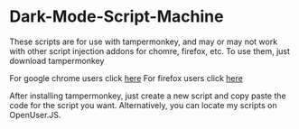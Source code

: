 # Dark-Mode-Script-Machine

These scripts are for use with tampermonkey, and may or may not work with other script injection addons for chomre, firefox, etc. 
To use them, just download tampermonkey 

For google chrome users click [here](https://chrome.google.com/webstore/detail/tampermonkey/dhdgffkkebhmkfjojejmpbldmpobfkfo?hl=en)
For firefox users click [here](https://addons.mozilla.org/en-US/firefox/addon/tampermonkey/)

After installing tampermonkey, just create a new script and copy paste the code for the script you want. Alternatively, you can locate my scripts on OpenUser.JS.
